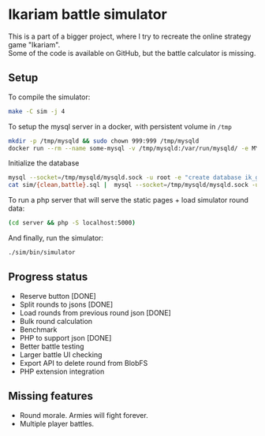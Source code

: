# Ikariam battle simulator

This is a part of a bigger project, where I try to recreate the online strategy game "Ikariam".  
Some of the code is available on GitHub, but the battle calculator is missing.

## Setup

To compile the simulator:
```sh
make -C sim -j 4
```

To setup the mysql server in a docker, with persistent volume in `/tmp`
```sh
mkdir -p /tmp/mysqld && sudo chown 999:999 /tmp/mysqld
docker run --rm --name some-mysql -v /tmp/mysqld:/var/run/mysqld/ -e MYSQL_ALLOW_EMPTY_PASSWORD=1 mysql:latest
```

Initialize the database
```sh
mysql --socket=/tmp/mysqld/mysqld.sock -u root -e "create database ik_game;"
cat sim/{clean,battle}.sql |  mysql --socket=/tmp/mysqld/mysqld.sock -u root ik_game
```

To run a php server that will serve the static pages + load simulator round data:
```sh
(cd server && php -S localhost:5000)
```

And finally, run the simulator:
```sh
./sim/bin/simulator
```

## Progress status

* Reserve button [DONE]
* Split rounds to jsons [DONE]
* Load rounds from previous round json [DONE]
* Bulk round calculation
* Benchmark
* PHP to support json [DONE]
* Better battle testing
* Larger battle UI checking
* Export API to delete round from BlobFS
* PHP extension integration

## Missing features

* Round morale. Armies will fight forever.
* Multiple player battles.

